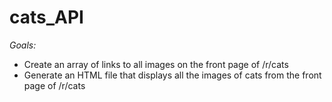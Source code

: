 # cats_API
*Goals:*
* Create an array of links to all images on the front page of /r/cats
* Generate an HTML file that displays all the images of cats from the front page of /r/cats
